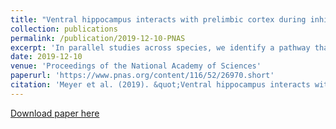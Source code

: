 ```yaml
---
title: "Ventral hippocampus interacts with prelimbic cortex during inhibition of threat response via learned safety in both mice and humans"
collection: publications
permalink: /publication/2019-12-10-PNAS
excerpt: 'In parallel studies across species, we identify a pathway that engages the ventral hippocampus for the attenuation of threat responses through conditioned inhibition. Conditioned inhibition relies on the specific involvement of ventral hippocampal neurons projecting to the prelimbic cortex in mice and homologous ventral hippocampal–dorsal anterior cingulate cortex functional connectivity in humans.'
date: 2019-12-10
venue: 'Proceedings of the National Academy of Sciences'
paperurl: 'https://www.pnas.org/content/116/52/26970.short'
citation: 'Meyer et al. (2019). &quot;Ventral hippocampus interacts with prelimbic cortex during inhibition of threat response via learned safety in both mice and humans.&quot; <i>Proceedings of the National Academy of Sciences</i>.'
---
```


[Download paper here](http://sadiezacharek.github.io/files/MeyerOdriozola2019.pdf)
